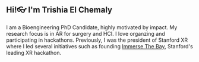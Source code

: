 ## Hi!👓 I'm Trishia El Chemaly

I am a Bioengineering PhD Candidate, highly motivated by impact. My research focus is in AR for surgery and HCI. I love organzing and participating in hackathons. Previously, I was the president of Stanford XR where I led several initiatives such as founding [Immerse The Bay](https://immersethebay.stanfordxr.org/), Stanford's leading XR hackathon. 

